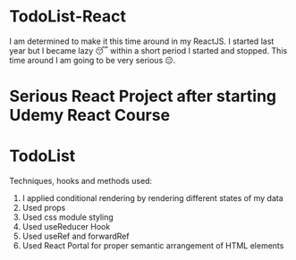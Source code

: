 # TodoList-React
I am determined to make it this time around in my ReactJS. I started last year but I became lazy 😴 within a short period I started and stopped. This time around I am going to be very serious 😑.
# Serious React Project after starting Udemy React Course
# TodoList
Techniques, hooks and methods used:
1. I applied conditional rendering by rendering different states of my data
2. Used props
3. Used css module styling
4. Used useReducer Hook
5. Used useRef and forwardRef
6. Used React Portal for proper semantic arrangement of HTML elements
   
